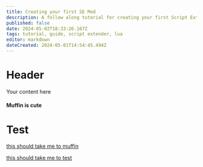 ```yaml
---
title: Creating your first SE Mod
description: A follow along tutorial for creating your first Script Extender Mod that stops companions from returning to their tent when in camp. Optional toggleable version
published: false
date: 2024-05-02T18:33:26.167Z
tags: tutorial, guide, script extender, lua
editor: markdown
dateCreated: 2024-05-01T14:54:45.494Z
---
```


# Header
Your content here




#### Muffin is cute



# Test









[this should take me to muffin](#muffin-is-cute)



[this should take me to test](#test)